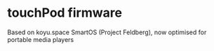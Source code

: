 # touchPod firmware

Based on koyu.space SmartOS (Project Feldberg), now optimised for portable media players
